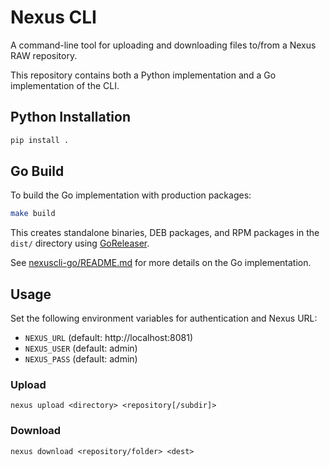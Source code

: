 # Nexus CLI

A command-line tool for uploading and downloading files to/from a Nexus RAW repository.

This repository contains both a Python implementation and a Go implementation of the CLI.

## Python Installation

```sh
pip install .
```

## Go Build

To build the Go implementation with production packages:

```sh
make build
```

This creates standalone binaries, DEB packages, and RPM packages in the `dist/` directory using [GoReleaser](https://goreleaser.com).

See [nexuscli-go/README.md](nexuscli-go/README.md) for more details on the Go implementation.

## Usage

Set the following environment variables for authentication and Nexus URL:

- `NEXUS_URL` (default: http://localhost:8081)
- `NEXUS_USER` (default: admin)
- `NEXUS_PASS` (default: admin)

### Upload

```
nexus upload <directory> <repository[/subdir]>
```

### Download

```
nexus download <repository/folder> <dest>
```
